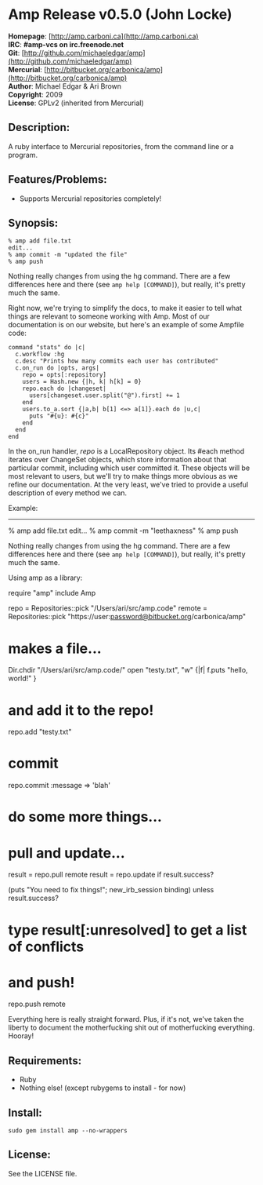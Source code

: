 Amp Release v0.5.0 (John Locke)
==============================

**Homepage**:   [http://amp.carboni.ca](http://amp.carboni.ca)   
**IRC**:        **#amp-vcs on irc.freenode.net**  
**Git**:        [http://github.com/michaeledgar/amp](http://github.com/michaeledgar/amp)   
**Mercurial**:  [http://bitbucket.org/carbonica/amp](http://bitbucket.org/carbonica/amp)   
**Author**:     Michael Edgar & Ari Brown  
**Copyright**:  2009  
**License**:    GPLv2 (inherited from Mercurial)  


Description:
------------

A ruby interface to Mercurial repositories, from the command line or a program.

Features/Problems:
------------------

* Supports Mercurial repositories completely!

Synopsis:
---------

    % amp add file.txt
    edit...
    % amp commit -m "updated the file"
    % amp push
  
Nothing really changes from using the hg command. There are a few differences
here and there (see `amp help [COMMAND]`), but really, it's pretty much the same.

Right now, we're trying to simplify the docs, to make it easier to tell what things
are relevant to someone working with Amp. Most of our documentation is on our website,
but here's an example of some Ampfile code:

    command "stats" do |c|
      c.workflow :hg
      c.desc "Prints how many commits each user has contributed"
      c.on_run do |opts, args|
        repo = opts[:repository]
        users = Hash.new {|h, k| h[k] = 0}
        repo.each do |changeset|
          users[changeset.user.split("@").first] += 1
        end
        users.to_a.sort {|a,b| b[1] <=> a[1]}.each do |u,c|
          puts "#{u}: #{c}"
        end
      end
    end
    
In the on\_run handler, _repo_ is a LocalRepository object. Its #each method iterates over
ChangeSet objects, which store information about that particular commit, including which user
committed it. These objects will be most relevant to users, but we'll try to make things more
obvious as we refine our documentation. At the very least, we've tried to provide a useful
description of every method we can.
  
Example:
________
  % amp add file.txt
  edit...
  % amp commit -m "leethaxness"
  % amp push
  
  Nothing really changes from using the hg command. There are a few differences
  here and there (see `amp help [COMMAND]`), but really, it's pretty much the same.
  
  Using amp as a library:
  
  require "amp"
  include Amp
  
  repo = Repositories::pick "/Users/ari/src/amp.code"
  remote = Repositories::pick "https://user:password@bitbucket.org/carbonica/amp"
  
  # makes a file...
  Dir.chdir "/Users/ari/src/amp.code/"
  open "testy.txt", "w" {|f| f.puts "hello, world!" }
  
  # and add it to the repo!
  repo.add "testy.txt"
  
  # commit
  repo.commit :message => 'blah'
  
  # do some more things...
  
  # pull and update...
  result = repo.pull remote
  result = repo.update if result.success?
  
  (puts "You need to fix things!"; new_irb_session binding) unless result.success?
  # type result[:unresolved] to get a list of conflicts
  
  # and push!
  repo.push remote
  
  Everything here is really straight forward. Plus, if it's not, we've taken
  the liberty to document the motherfucking shit out of motherfucking everything.
  Hooray!
  
Requirements:
-------------
* Ruby
* Nothing else! (except rubygems to install - for now)

Install:
--------

    sudo gem install amp --no-wrappers

License:
--------

See the LICENSE file.